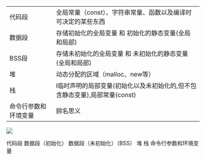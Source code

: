 |||
|-|-|
|代码段|全局常量（const）、字符串常量、函数以及编译时可决定的某些东西|
|数据段|存储初始化的全局变量 和 初始化的静态变量(全局和局部)|
|BSS段|存储未初始化的全局变量 和 未初始化的静态变量(全局和局部)|
|堆|动态分配的区域（malloc、new等）|
|栈|l临时声明的局部变量(初始化以及未初始化的,但不包含静态变量),局部常量(const)|
|命令行参数和环境变量|顾名思义|

![](https://images2015.cnblogs.com/blog/978007/201702/978007-20170208113706760-1208301174.png)

代码段
数据段（初始化）
数据段（未初始化）（BSS）
堆
栈
命令行参数和环境变量
